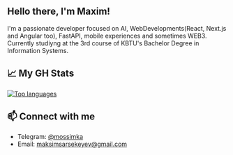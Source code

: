## Hello there, I'm Maxim!

I'm a passionate developer focused on AI, WebDevelopments(React, Next.js and Angular too), FastAPI, mobile experiences and sometimes WEB3. Currently studiyng at the 3rd course of KBTU's Bachelor Degree in Information Systems.

## 📈 My GH Stats
[![Top languages](https://github-readme-stats.vercel.app/api/top-langs/?username=mossimka&layout=compact&theme=radical)](https://github.com/mossimka/github-readme-stats)

## 📫 Connect with me
- Telegram: [@mossimka](https://t.me/mossimka)
- Email: maksimsarsekeyev@gmail.com
